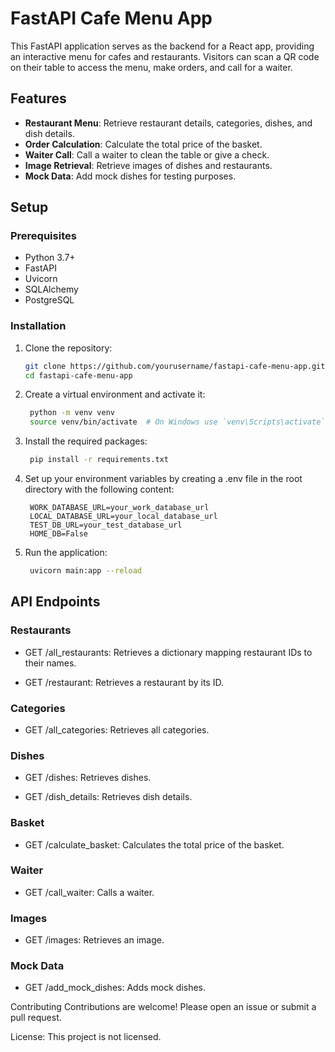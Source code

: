 # FastAPI Cafe Menu App

This FastAPI application serves as the backend for a React app, providing an interactive menu for cafes and restaurants. Visitors can scan a QR code on their table to access the menu, make orders, and call for a waiter.

## Features

- **Restaurant Menu**: Retrieve restaurant details, categories, dishes, and dish details.
- **Order Calculation**: Calculate the total price of the basket.
- **Waiter Call**: Call a waiter to clean the table or give a check.
- **Image Retrieval**: Retrieve images of dishes and restaurants.
- **Mock Data**: Add mock dishes for testing purposes.

## Setup

### Prerequisites

- Python 3.7+
- FastAPI
- Uvicorn
- SQLAlchemy
- PostgreSQL

### Installation

1. Clone the repository:
   ```sh
   git clone https://github.com/yourusername/fastapi-cafe-menu-app.git
   cd fastapi-cafe-menu-app
   ```

2. Create a virtual environment and activate it:

   ```sh
    python -m venv venv
    source venv/bin/activate  # On Windows use `venv\Scripts\activate`
   ```

3. Install the required packages:

   ```sh
    pip install -r requirements.txt
   ```

4. Set up your environment variables by creating a .env file in the root directory with the following content:

   ```dotenv
    WORK_DATABASE_URL=your_work_database_url
    LOCAL_DATABASE_URL=your_local_database_url
    TEST_DB_URL=your_test_database_url
    HOME_DB=False
   ```

5. Run the application:

   ```sh
    uvicorn main:app --reload
   ```

## API Endpoints

### Restaurants

- GET /all_restaurants: Retrieves a dictionary mapping restaurant IDs to their names.

- GET /restaurant: Retrieves a restaurant by its ID.


### Categories
- GET /all_categories: Retrieves all categories.

### Dishes
- GET /dishes: Retrieves dishes.

- GET /dish_details: Retrieves dish details.

### Basket
- GET /calculate_basket: Calculates the total price of the basket.

### Waiter
- GET /call_waiter: Calls a waiter.

### Images
- GET /images: Retrieves an image.

### Mock Data
- GET /add_mock_dishes: Adds mock dishes.

Contributing
Contributions are welcome! Please open an issue or submit a pull request.

License:
This project is not licensed.